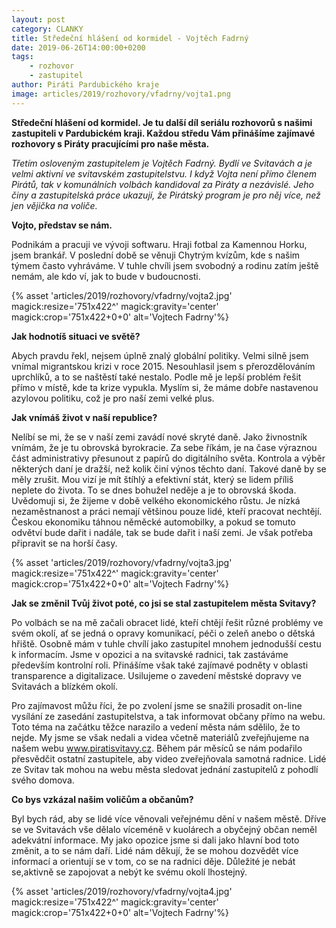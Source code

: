 ```yaml
---
layout: post
category: CLANKY
title: Středeční hlášení od kormidel - Vojtěch Fadrný
date: 2019-06-26T14:00:00+0200
tags: 
    - rozhovor
    - zastupitel
author: Piráti Pardubického kraje
image: articles/2019/rozhovory/vfadrny/vojta1.png
---
```


**Středeční hlášení od kormidel.  Je tu další díl seriálu rozhovorů s našimi zastupiteli v Pardubickém kraji. Každou středu Vám přinášíme zajímavé rozhovory s Piráty pracujícími pro naše města.**

*Třetím osloveným zastupitelem je Vojtěch Fadrný. Bydlí ve Svitavách a je velmi aktivní ve svitavském zastupitelstvu. I když Vojta není přímo členem Pirátů, tak v komunálních volbách kandidoval za Piráty a nezávislé. Jeho činy a zastupitelská práce ukazují, že Pirátský program je pro něj více, než jen vějička na voliče.*

**Vojto, představ se nám.**

Podnikám a pracuji ve vývoji softwaru. Hraji fotbal za Kamennou Horku, jsem brankář. V poslední době se věnuji Chytrým kvízům, kde s našim týmem často vyhráváme. V tuhle chvíli jsem svobodný a rodinu zatím ještě nemám, ale kdo ví, jak to bude v budoucnosti.

{% asset 'articles/2019/rozhovory/vfadrny/vojta2.jpg' magick:resize='751x422^' 
magick:gravity='center' magick:crop='751x422+0+0' alt='Vojtech Fadrny'%}

**Jak hodnotíš situaci ve světě?**

Abych pravdu řekl, nejsem úplně znalý globální politiky. Velmi silně jsem vnímal migrantskou krizi v roce 2015. Nesouhlasil jsem s přerozdělováním uprchlíků, a to se naštěstí také nestalo. Podle mě je lepší problém řešit přímo v místě, kde ta krize vypukla. Myslím si, že máme dobře nastavenou azylovou politiku, což je pro naší zemi velké plus.


**Jak vnímáš život v naší republice?**

Nelíbí se mi, že se v naší zemi zavádí nové skryté daně. Jako živnostník vnímám, že je tu obrovská byrokracie. Za sebe říkám, je na čase výraznou část administrativy přesunout z papírů do digitálního světa. Kontrola a výběr některých daní je dražší, než kolik činí výnos těchto daní. Takové daně by se měly zrušit. Mou vizí je mít štíhlý a efektivní stát, který se lidem příliš neplete do života. To se dnes bohužel neděje a je to obrovská škoda.
Uvědomuji si, že žijeme v době velkého ekonomického růstu. Je nízká nezaměstnanost a práci nemají většinou pouze lidé, kteří pracovat nechtějí. Českou ekonomiku táhnou něměcké automobilky, a pokud se tomuto odvětví bude dařit i nadále, tak se bude dařit i naší zemi. Je však potřeba připravit se na horší časy.

{% asset 'articles/2019/rozhovory/vfadrny/vojta3.jpg' magick:resize='751x422^' 
magick:gravity='center' magick:crop='751x422+0+0' alt='Vojtech Fadrny'%}

**Jak se změnil Tvůj život poté, co jsi se stal zastupitelem města Svitavy?**

Po volbách se na mě začali obracet lidé, kteří chtějí řešit různé problémy ve svém okolí, ať se jedná o opravy komunikací, péči o zeleň anebo o dětská hřiště. 
Osobně mám v tuhle chvílí jako zastupitel mnohem jednodušší cestu k informacím. Jsme v opozici a na svitavské radnici, tak zastáváme především kontrolní roli. Přinášíme však také zajímavé podněty v oblasti transparence a digitalizace. Usilujeme o zavedení městské dopravy ve Svitavách a blízkém okolí.

Pro zajímavost můžu říci, že po zvolení jsme se snažili prosadit on-line vysílání ze zasedání zastupitelstva, a tak informovat občany přímo na webu. Toto téma na začátku těžce narazilo a vedení města nám sdělilo, že to nejde. My jsme se však nedali a videa včetně materiálů zveřejňujeme na našem webu www.piratisvitavy.cz. Během pár měsíců se nám podařilo přesvědčit ostatní zastupitele, aby video zveřejňovala samotná radnice. Lidé ze Svitav tak mohou na webu města sledovat jednání zastupitelů z pohodlí svého domova.

**Co bys vzkázal našim voličům a občanům?**

Byl bych rád, aby se lidé více věnovali veřejnému dění v našem městě. Dříve se ve Svitavách vše dělalo víceméně v kuolárech a obyčejný občan neměl adekvátní informace. My jako opozice jsme si dali jako hlavní bod toto změnit, a to se nám daří. Lidé nám děkují, že se mohou dozvědět více informací a orientují se v tom, co se na radnici děje. Důležité je nebát se,aktivně se zapojovat a nebýt ke svému okolí lhostejný.

{% asset 'articles/2019/rozhovory/vfadrny/vojta4.jpg' magick:resize='751x422^' 
magick:gravity='center' magick:crop='751x422+0+0' alt='Vojtech Fadrny'%}

